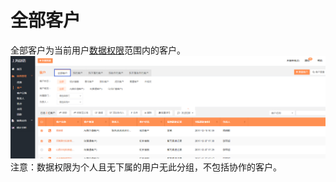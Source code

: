 # 全部客户

全部客户为当前用户[数据权限](/xi-tong-she-zhi/jiao-se-he-quan-xian.md)范围内的客户。![](/assets/lix全部客户.png)注意：数据权限为个人且无下属的用户无此分组，不包括协作的客户。

